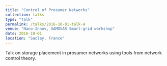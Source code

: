 ```yaml
---
title: "Control of Prosumer Networks"
collection: talks
type: "Talk"
permalink: /talks/2016-10-01-talk-4
venue: "Nano-Innov, SAMOVAR Smart-grid workshop"
date: 2016-10-01
location: "Saclay, France"
---
```


Talk on storage placement in prosumer networks using tools from network control theory.